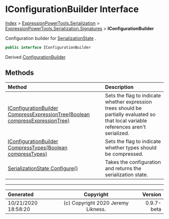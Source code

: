 ﻿# IConfigurationBuilder Interface

[Index](../index.md) > [ExpressionPowerTools.Serialization](ExpressionPowerTools.Serialization.a.md) > [ExpressionPowerTools.Serialization.Signatures](ExpressionPowerTools.Serialization.Signatures.n.md) > **IConfigurationBuilder**

Configuration builder for [SerializationState](ExpressionPowerTools.Serialization.Serializers.SerializationState.cs.md) .

```csharp
public interface IConfigurationBuilder
```

Derived  [ConfigurationBuilder](ExpressionPowerTools.Serialization.Configuration.ConfigurationBuilder.cs.md) 

## Methods

| Method | Description |
| :-- | :-- |
| [IConfigurationBuilder CompressExpressionTree(Boolean compressExpressionTree)](ExpressionPowerTools.Serialization.Signatures.IConfigurationBuilder.CompressExpressionTree.m.md) | Sets the flag to indicate whether expression trees should be partially            evaluated so that local variable references aren't serialized. |
| [IConfigurationBuilder CompressTypes(Boolean compressTypes)](ExpressionPowerTools.Serialization.Signatures.IConfigurationBuilder.CompressTypes.m.md) | Sets the flag to indicate whether types should be compressed. |
| [SerializationState Configure()](ExpressionPowerTools.Serialization.Signatures.IConfigurationBuilder.Configure.m.md) | Takes the configuration and returns the serialization state. |

---

| Generated | Copyright | Version |
| :-- | :-: | --: |
| 10/21/2020 18:58:20 | (c) Copyright 2020 Jeremy Likness. | 0.9.7-beta |
